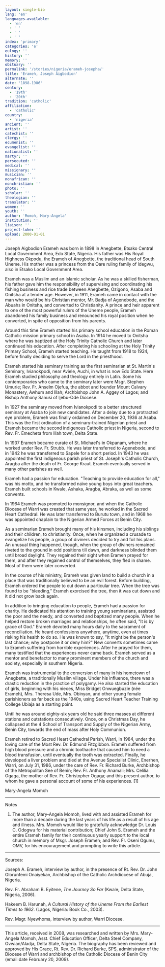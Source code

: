 ```yaml
---
layout: single-bio
lang: 'en'
languages-available:
  - 'en'
  - ' '
  - ' '
  - ' '
index: 'primary'
categories: 'e'
eulogy: ''
history: ''
memory: ''
obituary: ''
permalink: '/stories/nigeria/erameh-josepha/'
title: 'Erameh, Joseph Aigbodion'
alternate: ''
date: '1898-1986'
century:
  - '19th'
  - '20th'
tradition: 'catholic'
affiliation:
  - 'catholic'
country:
  - 'nigeria'
ancient: ''
artist: ''
catechist: ''
clergy: ''
ecumenist: ''
evangelist: ''
nationalist: ''
martyr: ''
persecuted: ''
medical: ''
missionary: ''
musician: ''
nonafrican: ''
nonchristian: ''
photo: ''
scholar: ''
theologian: ''
translator: ''
women: ''
youth: ''
author: 'Momoh, Mary-Angela'
institution: ''
liaison: ''
project-luke: ''
upload: 2000-01-01
---
```



Joseph Aigbodion Erameh was born in 1898 in Anegbette, Etsako Central Local Government Area, Edo State, Nigeria. His father was His Royal Highness Okpodu, the Erameh of Anegbette, the traditional head of South Uneme. His mother was a princess from the Oare ruling family of Idegwu, also in Etsako Local Government Area.

Erameh was a Muslim and an Islamic scholar. As he was a skilled fisherman, his father gave him the responsibility of supervising and coordinating his fishing business and rice trade between Anegbette, Ozigono, Asaba and Onitsha at a tender age. However, in 1911, Erameh came in contact with the man who would be his Christian mentor, Mr. Badja of Agenebode, and the Abuahs in Onitsha, and converted to Christianity. A prince and heir apparent to one of the most powerful rulers of the Uneme people, Erameh abandoned his family business and renounced his royal position when he converted, in spite of opposition from his parents.

Around this time Erameh started his primary school education in the Roman Catholic mission primary school in Asaba. In 1914 he moved to Onitsha where he was baptized at the Holy Trinity Catholic Church and later continued his education. After completing his schooling at the Holy Trinity Primary School, Erameh started teaching. He taught from 1918 to 1924, before finally deciding to serve the Lord in the priesthood.

Erameh started his seminary training as the first seminarian at St. Martin's Seminary, Ivianokpodi, near Aviele, Auchi, in what is now Edo State. Here Erameh studied philosophy and theology entirely in Latin. Some his contemporaries who came to the seminary later were Msgr. Stephen Umurie; Rev. Fr. Anselm Ojefua, the abbot and founder Mount Calvary Monastery, Awhum and Illah; Archbishop John A. Aggey of Lagos; and Bishop Anthony Sanusi of Ijebu-Ode Diocese.

In 1927 the seminary moved from Ivianokpodi to a better structured seminary at Asaba to join new candidates. After a delay due to a protracted eye problem, Erameh was finally ordained on December 20, 1936 at Asaba. This was the first ordination of a seminary-trained Nigerian priest and Erameh became the second indigenous Catholic priest in Nigeria, second to Rev. Fr. Emecheta from Illah town, Delta State.

In 1937 Erameh became curate of St. Michael's in Okpanam, where he worked under Rev. Fr. Strubb. He was later transferred to Agenebode, and in 1942 he was transferred to Sapele for a short period. In 1943 he was appointed the first indigenous parish priest of St. Joseph's Catholic Church, Aragba after the death of Fr. George Kraut. Erameh eventually served in many other parishes as well.

Erameh had a passion for education. "Teaching to provide education for all," was his motto, and he transformed naïve young boys into great teachers. Erameh built schools in Kwale, Ashaka, Aragba, Abraka, as well as some convents.

In 1964 Erameh was promoted to monsignor, and when the Catholic Diocese of Warri was created that same year, he worked in the Sacred Heart Cathedral. He was later transferred to Burutu town, and in 1968 he was appointed chaplain to the Nigerian Armed Forces at Benin City.

As a seminarian Erameh brought many of his kinsmen, including his siblings and their children, to christianity. Once, when he organized a crusade to evangelize his people, a group of diviners decided to try and foil his plans. An unusual thing happened, though, when the group of diviners remained riveted to the ground in odd positions till dawn, and darkness blinded them until broad daylight. They regained their sight when Erameh prayed for them, and after they regained control of themselves, they fled in shame. Most of them were later converted.

In the course of his ministry, Erameh was given land to build a church in a place that was traditionally believed to be an evil forest. Before building, Erameh ordered the people to cut down a particular tree. When the tree was found to be "bleeding," Erameh exorcised the tree, then it was cut down and it did not grow back again.

In addition to bringing education to people, Erameh had a passion for charity. He dedicated his attention to training young seminarians, assisted the poor and the needy, and converted and baptized many people.  When he helped restore broken marriages and relationships, he often said, "It is by grace of God." Erameh devoted many hours daily to the sacrament of reconciliation. He heard confessions anywhere, anytime, even at times risking his health to do so. He was known to say, "It might be the person's last chance; why postpone it or deny him?" New converts sometimes came to Erameh suffering from horrible experiences. After he prayed for them, many testified that the experiences never came back. Erameh served as a mentor and benefactor to many prominent members of the church and society, especially in southern Nigeria.

Erameh was instrumental to the conversion of many in his hometown of Anegbette, a traditionally Muslim village. Under his influence, there was a drastic reduction in the practice of polygamy. He also started the education of girls, beginning with his nieces, Miss Bridget Onwuegbuzie (née Erameh), Mrs. Theresa Ude, Mrs. Obinyan, and other young female parishioners as far back as the 1940s, using Sacred Heart Teacher Training College Ubiaja as a starting point.

Until he was around eighty-six years old he said three masses at different stations and outstations consecutively. Once, on a Christmas Day, he collapsed at the 4 School of Transport and Supply of the Nigerian Army, Benin City, towards the end of mass after Holy Communion.

Erameh retired to Sacred Heart Cathedral Parish, Warri, in 1984, under the loving care of the Most Rev. Dr. Edmund Fitzgibbon. Erameh suffered from high blood pressure and a chronic toothache that caused him to need a blood transfusion, until eventually the tooth was extracted. Finally, he developed a liver problem and died at the Avenue Specialist Clinic, Enerhen, Warri, on July 31, 1986, under the care of Rev. Fr. Richard Burke, Archbishop of the Metropolitan See of Benin; Rev. Fr. Anthony Anamali; Mrs. Celilia Ogaga, the mother of Rev. Fr. Christopher Ogaga; and this present author, to whom he gave a personal account of some of his experiences. [1]

Mary-Angela Momoh

---

Notes

1. The author, Mary-Angela Momoh, lived with and assisted Erameh for more than a decade during the last years of his life as a result of his age and illness. Mrs. Momoh would like to gratefully acknowledge Dr. Louis C. Odogwu for his material contribution; Chief John S. Erameh and the entire Erameh family for their continuous yearly support to the local church in memory of Msgr. Joseph Erameh; and Rev. Fr. Oseni Ogunu, OMV, for his encouragement and prompting to write this article.
---

Sources:

Joseph A. Erameh, interview by author, in the presence of Rt. Rev. Dr. John Olorunfemi Onaiyekan, Archbishop of the Catholic Archdiocese of Abuja, Nigeria.

Rev. Fr. Abraham B. Eyitene, *The Journey So Far* (Kwale, Delta State, Nigeria, 2006).

Hakeem B. Harunah, *A Cultural History of the Uneme From the Earliest Times to 1962*. (Lagos, Nigeria: Book Co., 2003).

Rev. Msgr. Nyewhoma, interview by author, Warri Diocese.

---

This article, received in 2008, was researched and written by Mrs. Mary-Angela Momoh, Asst. Chief Education Officer, Delta Steel Company, Ovwian/Aladja, Delta State, Nigeria. The biography has been reviewed and approved by His Grace, Rt. Rev. Dr. Richard Burke, SPS, administrator of the Diocese of Warri and archbishop of the Catholic Diocese of Benin City (email date February 20, 2009).